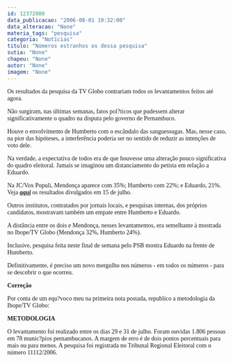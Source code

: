 ```yaml
---
id: 12372000
data_publicacao: "2006-08-01 19:32:00"
data_alteracao: "None"
materia_tags: "pesquisa"
categoria: "Notícias"
titulo: "Números estranhos os dessa pesquisa"
sutia: "None"
chapeu: "None"
autor: "None"
imagem: "None"
---
```

<p><P><FONT face=Verdana>Os resultados da pesquisa da TV Globo contrariam todos os levantamentos feitos até agora.</FONT></P></p>
<p><P><FONT face=Verdana>Não surgiram, nas últimas semanas, fatos pol?ticos que pudessem alterar significativamente o quadro na disputa pelo governo de Pernambuco.</FONT></P></p>
<p><P><FONT face=Verdana>Houve o envolvimento de Humberto com o escândalo das sanguessugas. Mas, nesse caso, na pior das hipóteses,&nbsp;a interferência poderia ser no sentido de reduzir as intenções de voto dele.</FONT></P></p>
<p><P><FONT face=Verdana>Na verdade, a&nbsp;expectativa de todos&nbsp;era de que houvesse uma alteração pouco significativa do quadro eleitoral. Jamais se&nbsp;imaginou um distanciamento do petista em relação a Eduardo.</FONT></P></p>
<p><P><FONT face=Verdana>Na&nbsp;JC/Vox Populi, Mendonça aparece com 35%; Humberto com 22%; e Eduardo, 21%. Veja <STRONG><EM><A href=\"https://jc3.uol.com.br/especiais/eleicoes2006/2006/07/25/not_368.php\">aqui</A></EM></STRONG> os resultados divulgados em 15 de julho.</FONT></P></p>
<p><P><FONT face=Verdana>Outros institutos, contratados por&nbsp;jornais locais, e pesquisas internas, dos próprios candidatos, mostravam também um empate entre Humberto e Eduardo. </FONT></P></p>
<p><P><FONT face=Verdana>A distância entre os dois&nbsp;e Mendonça, nesses levantamentos, era&nbsp;semelhante à mostrada no Ibope/TV Globo (Mendonça 32%, Humberto 24%).</FONT></P></p>
<p><P><FONT face=Verdana>Inclusive, pesquisa feita neste final de semana pelo PSB mostra Eduardo na frente de Humberto.</FONT></P></p>
<p><P><FONT face=Verdana>Definitivamente, é preciso um novo mergulho nos números - em todos os números -&nbsp;para se descobrir o que ocorreu.</FONT></P></p>
<p><P><FONT face=Verdana><STRONG>Correção</STRONG></FONT></P></p>
<p><P><FONT face=Verdana>Por conta de um equ?voco meu na primeira nota postada, republico a metodologia da Ibope/TV Globo:</FONT></P></p>
<p><P><STRONG><FONT face=Verdana>METODOLOGIA</FONT></STRONG></P></p>
<p><P><FONT face=Verdana>O levantamento foi realizado entre os dias 29 e 31 de julho. Foram ouvidas 1.806 pessoas em 78 munic?pios pernambucanos. A margem de erro é de dois pontos percentuais para mais ou para menos. A pesquisa foi registrada no Tribunal Regional Eleitoral com o número 11112/2006.<BR></FONT></P> </p>
